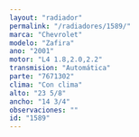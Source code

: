 ```yaml
---
layout: "radiador"
permalink: "/radiadores/1589/"
marca: "Chevrolet"
modelo: "Zafira"
ano: "2001"
motor: "L4 1.8,2.0,2.2"
transmision: "Automática"
parte: "7671302"
clima: "Con clima"
alto: "23 5/8"
ancho: "14 3/4"
observaciones: ""
id: "1589"
---
```


